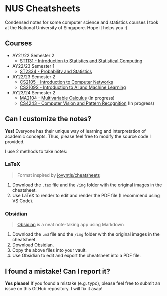 # NUS Cheatsheets

Condensed notes for some computer science and statistics courses I took at the National University of Singapore. Hope it helps you :)

## Courses

- AY21/22 Semester 2
  - [ST1131 - Introduction to Statistics and Statistical Computing](ST1131/st1131-cheatsheet.pdf)
- AY22/23 Semester 1
  - [ST2334 - Probability and Statistics](ST2334/st2334-cheatsheet.pdf)
- AY22/23 Semester 2
  - [CS2105 - Introduction to Computer Networks](CS2105)
  - [CS2109S - Introduction to AI and Machine Learning](CS2109S)
- AY23/24 Semester 2
  - [MA2104 - Multivariable Calculus](MA2104/ma2104-cheatsheet.pdf) (In progress)
  - [CS4243 - Computer Vision and Pattern Recognition](CS4243/cs4243-final-cheatsheet.pdf) (In progress)

## Can I customize the notes?

**Yes!** Everyone has their unique way of learning and interpretation of academic concepts. Thus, please feel free to modify the source code I provided.

I use 2 methods to take notes:

### LaTeX

> Format inspired by [jovyntls/cheatsheets](https://github.com/jovyntls/cheatsheets)

1. Download the `.tex` file and the `/img` folder with the original images in the cheatsheet.
2. Use LaTeX to render to edit and render the PDF file (I recommend using VS Code).

### Obsidian

> [Obsidian](https://obsidian.md/) is a neat note-taking app using Markdown

1. Download the `.md` file and the `/img` folder with the original images in the cheatsheet.
2. Download [Obsidian](https://obsidian.md/).
3. Copy the above files into your vault.
4. Use Obsidian to edit and export the cheatsheet into a PDF file.

## I found a mistake! Can I report it?

**Yes please!** If you found a mistake (e.g. typo), please feel free to submit an issue on this GitHub repository. I will fix it asap!
